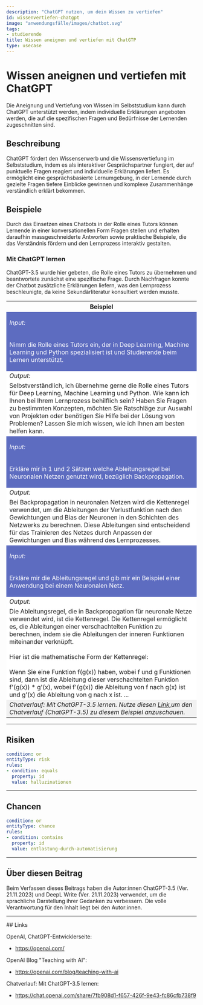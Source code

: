 ```yaml
---
description: "ChatGPT nutzen, um dein Wissen zu vertiefen"
id: wissenvertiefen-chatgpt
image: "anwendungsfälle/images/chatbot.svg"
tags:
- studierende
title: Wissen aneignen und vertiefen mit ChatGTP
type: usecase
---
```



# Wissen aneignen und vertiefen mit ChatGPT

Die Aneignung und Vertiefung von Wissen im Selbststudium kann durch ChatGPT unterstützt werden, indem individuelle Erklärungen angeboten werden, die auf die spezifischen Fragen und Bedürfnisse der Lernenden zugeschnitten sind.


## Beschreibung

ChatGPT fördert den Wissenserwerb und die Wissensvertiefung im Selbststudium, indem es als interaktiver Gesprächspartner fungiert, der auf punktuelle Fragen reagiert und individuelle Erklärungen liefert. Es ermöglicht eine gesprächsbasierte Lernumgebung, in der Lernende durch gezielte Fragen tiefere Einblicke gewinnen und komplexe Zusammenhänge verständlich erklärt bekommen.



## Beispiele

Durch das Einsetzen eines Chatbots in der Rolle eines Tutors können Lernende in einer konversationellen Form Fragen stellen und erhalten daraufhin massgeschneiderte Antworten sowie praktische Beispiele, die das Verständnis fördern und den Lernprozess interaktiv gestalten.


### Mit ChatGPT lernen

ChatGPT-3.5 wurde hier gebeten, die Rolle eines Tutors zu übernehmen und beantwortete zunächst eine spezifische Frage. Durch Nachfragen konnte der Chatbot zusätzliche Erklärungen liefern, was den Lernprozess beschleunigte, da keine Sekundärliteratur konsultiert werden musste.


<table >
  <tr>
    <th>Beispiel</th>
  </tr>
  <tr>
    <td bgcolor="5D6CC0">
      <p style="color:white">
        <i>Input:</i></td>
      </p>
  </tr>
  <tr>
    <td bgcolor="5D6CC0">
      <p style="color:white">
       Nimm die Rolle eines Tutors ein, der in Deep Learning, Machine Learning und Python spezialisiert ist und Studierende beim Lernen unterstützt.
      </p>
    </td>
  </tr>
  <tr>
    <td bgcolor="white"><i>Output:</i></td>
  </tr>
  <tr>
    <td bgcolor="white">
    Selbstverständlich, ich übernehme gerne die Rolle eines Tutors für Deep Learning, Machine Learning und Python. Wie kann ich Ihnen bei Ihrem Lernprozess behilflich sein? Haben Sie Fragen zu bestimmten Konzepten, möchten Sie Ratschläge zur Auswahl von Projekten oder benötigen Sie Hilfe bei der Lösung von Problemen? Lassen Sie mich wissen, wie ich Ihnen am besten helfen kann.
    </td>
  </tr>
  <tr>
    <td bgcolor="5D6CC0">
      <p style="color:white">
        <i>Input:</i></td>
      </p>
  </tr>
  <tr>
    <td bgcolor="5D6CC0">
      <p style="color:white">
       Erkläre mir in 1 und 2 Sätzen  welche Ableitungsregel bei Neuronalen Netzen genutzt wird, bezüglich Backpropagation.
      </p>
    </td>
  </tr>
  <tr>
    <td bgcolor="white"><i>Output:</i></td>
  </tr>
  <tr>
    <td bgcolor="white">
    Bei Backpropagation in neuronalen Netzen wird die Kettenregel verwendet, um die Ableitungen der Verlustfunktion nach den Gewichtungen und Bias der Neuronen in den Schichten des Netzwerks zu berechnen. Diese Ableitungen sind entscheidend für das Trainieren des Netzes durch Anpassen der Gewichtungen und Bias während des Lernprozesses.
    </td>
  </tr>
  <tr>
  <tr>
    <td bgcolor="5D6CC0">
      <p style="color:white">
        <i>Input:</i></td>
      </p>
  </tr>
  <tr>
    <td bgcolor="5D6CC0">
      <p style="color:white">
       Erkläre mir die Ableitungsregel und gib mir ein Beispiel einer Anwendung bei einem Neuronalen Netz.
      </p>
    </td>
  </tr>
  <tr>
    <td bgcolor="white"><i>Output:</i></td>
  </tr>
  <tr>
    <td bgcolor="white">
    Die Ableitungsregel, die in Backpropagation für neuronale Netze verwendet wird, ist die Kettenregel. Die Kettenregel ermöglicht es, die Ableitungen einer verschachtelten Funktion zu berechnen, indem sie die Ableitungen der inneren Funktionen miteinander verknüpft.
    <br>
    <br>
    Hier ist die mathematische Form der Kettenregel:
    <br>
    <br>
    Wenn Sie eine Funktion f(g(x)) haben, wobei f und g Funktionen sind, dann ist die Ableitung dieser verschachtelten Funktion f'(g(x)) * g'(x), wobei f'(g(x)) die Ableitung von f nach g(x) ist und g'(x) die Ableitung von g nach x ist. ...
    </td>
  </tr>
  <tr>
  <tr>
    <td  bgcolor="f1f1f1"><i>Chatverlauf: Mit ChatGPT-3.5 lernen. Nutze diesen <a href="https://chat.openai.com/share/7fb908d1-f657-426f-9e43-fc86cfb738f9"> Link,</a>um den Chatverlauf (ChatGPT-3.5) zu diesem Beispiel anzuschauen.</a></i>
    </td>
  </tr>
</table>



---


## Risiken

```yaml
condition: or
entityType: risk
rules:
- condition: equals
  property: id
  value: halluzinationen
```


---

## Chancen

```yaml
condition: or
entityType: chance
rules:
- condition: contains
  property: id
  value: entlastung-durch-automatisierung
```


---

## Über diesen Beitrag

Beim Verfassen dieses Beitrags haben die Autor:innen ChatGPT-3.5 (Ver. 21.11.2023) und DeepL Write (Ver. 21.11.2023) verwendet, um die sprachliche Darstellung ihrer Gedanken zu verbessern. Die volle Verantwortung für den Inhalt liegt bei den Autor:innen. 


---


## Links

OpenAI, ChatGPT-Entwicklerseite:

- https://openai.com/


OpenAI Blog "Teaching with AI":

- https://openai.com/blog/teaching-with-ai


Chatverlauf: Mit ChatGPT-3.5 lernen:

- https://chat.openai.com/share/7fb908d1-f657-426f-9e43-fc86cfb738f9


